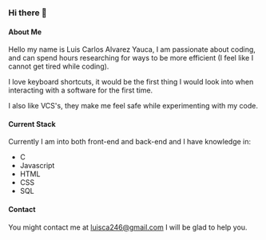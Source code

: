 ### Hi there 👋

<!--
**luisalvarez246/luisalvarez246** is a ✨ _special_ ✨ repository because its `README.md` (this file) appears on your GitHub profile.

Here are some ideas to get you started:

- 🔭 I’m currently working on ...
- 🌱 I’m currently learning ...
- 👯 I’m looking to collaborate on ...
- 🤔 I’m looking for help with ...
- 💬 Ask me about ...
- 📫 How to reach me: ...
- 😄 Pronouns: ...
- ⚡ Fun fact: ...
-->

#### About Me

Hello my name is Luis Carlos Alvarez Yauca, I am passionate about coding, and can spend hours researching for ways to be more efficient (I feel like I cannot get tired while coding).

I love keyboard shortcuts, it would be the first thing I would look into when interacting with a software for the first time.

I also like VCS's, they make me feel safe while experimenting with my code.

#### Current Stack

Currently I am into both front-end and back-end and I have knowledge in:
- C
- Javascript
- HTML
- CSS
- SQL

#### Contact

You might contact me at luisca246@gmail.com I will be glad to help you.


